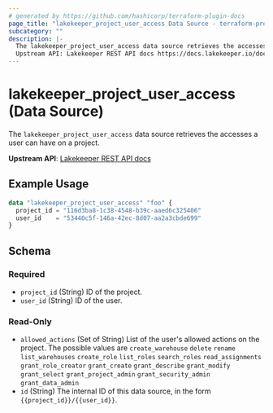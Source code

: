 ```yaml
---
# generated by https://github.com/hashicorp/terraform-plugin-docs
page_title: "lakekeeper_project_user_access Data Source - terraform-provider-lakekeeper"
subcategory: ""
description: |-
  The lakekeeper_project_user_access data source retrieves the accesses a user can have on a project.
  Upstream API: Lakekeeper REST API docs https://docs.lakekeeper.io/docs/nightly/api/management/#tag/permissions/operation/get_project_access_by_id
---
```


# lakekeeper_project_user_access (Data Source)

The `lakekeeper_project_user_access` data source retrieves the accesses a user can have on a project.

**Upstream API**: [Lakekeeper REST API docs](https://docs.lakekeeper.io/docs/nightly/api/management/#tag/permissions/operation/get_project_access_by_id)

## Example Usage

```terraform
data "lakekeeper_project_user_access" "foo" {
  project_id = "116d3ba8-1c38-4548-b39c-aaed6c325406"
  user_id    = "53440c5f-146a-42ec-8d07-aa2a3cbde699"
}
```

<!-- schema generated by tfplugindocs -->
## Schema

### Required

- `project_id` (String) ID of the project.
- `user_id` (String) ID of the user.

### Read-Only

- `allowed_actions` (Set of String) List of the user's allowed actions on the project. The possible values are `create_warehouse` `delete` `rename` `list_warehouses` `create_role` `list_roles` `search_roles` `read_assignments` `grant_role_creator` `grant_create` `grant_describe` `grant_modify` `grant_select` `grant_project_admin` `grant_security_admin` `grant_data_admin`
- `id` (String) The internal ID of this data source, in the form `{{project_id}}/{{user_id}}`.
